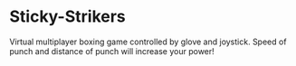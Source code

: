 # Sticky-Strikers

Virtual multiplayer boxing game controlled by glove and joystick.
Speed of punch and distance of punch will increase your power!
